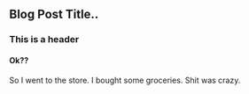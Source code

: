 ## Blog Post Title..

### This is a header

#### Ok??

So I went to the store. I bought some groceries.
Shit was crazy.

